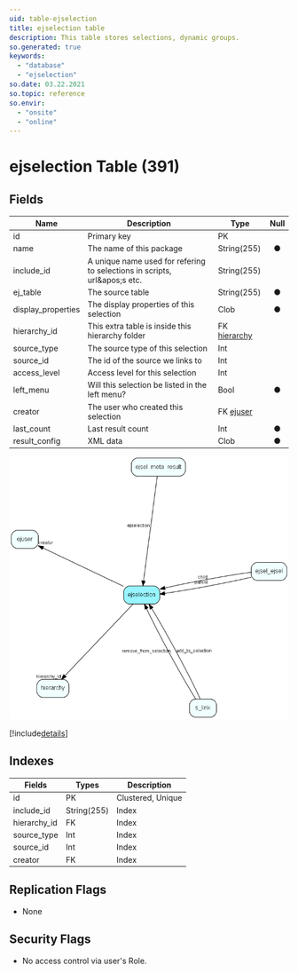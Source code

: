 ```yaml
---
uid: table-ejselection
title: ejselection table
description: This table stores selections, dynamic groups.
so.generated: true
keywords:
  - "database"
  - "ejselection"
so.date: 03.22.2021
so.topic: reference
so.envir:
  - "onsite"
  - "online"
---
```


# ejselection Table (391)

## Fields

| Name | Description | Type | Null |
|------|-------------|------|:----:|
|id|Primary key|PK| |
|name|The name of this package|String(255)|&#x25CF;|
|include\_id|A unique name used for refering to selections in scripts, url&amp;apos;s etc.|String(255)| |
|ej\_table|The source table|String(255)|&#x25CF;|
|display\_properties|The display properties of this selection|Clob|&#x25CF;|
|hierarchy\_id|This extra table is inside this hierarchy folder|FK [hierarchy](hierarchy.md)| |
|source\_type|The source type of this selection|Int| |
|source\_id|The id of the source we links to|Int| |
|access\_level|Access level for this selection|Int| |
|left\_menu|Will this selection be listed in the left menu?|Bool|&#x25CF;|
|creator|The user who created this selection|FK [ejuser](ejuser.md)| |
|last\_count|Last result count|Int|&#x25CF;|
|result\_config|XML data|Clob|&#x25CF;|


![ejselection table relationship diagram](./media/ejselection.png)

[!include[details](./includes/ejselection.md)]

## Indexes

| Fields | Types | Description |
|--------|-------|-------------|
|id |PK |Clustered, Unique |
|include\_id |String(255) |Index |
|hierarchy\_id |FK |Index |
|source\_type |Int |Index |
|source\_id |Int |Index |
|creator |FK |Index |

## Replication Flags

* None

## Security Flags

* No access control via user's Role.

